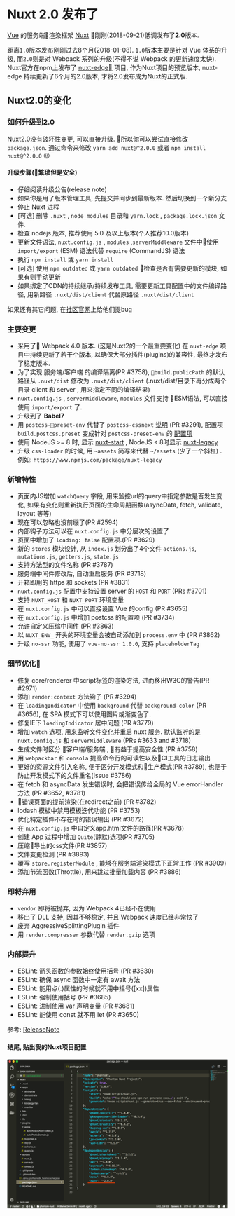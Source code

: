 # Nuxt 2.0 发布了

[Vue](https://vuejs.org/) 的服务端渲染框架 [Nuxt](https://nuxtjs.org/) 刚刚(2018-09-21)低调发布了**2.0**版本.

距离`1.0`版本发布刚刚过去8个月(2018-01-08).
`1.0`版本主要是针对 Vue 体系的升级, 而`2.0`则是对 Webpack 系列的升级(不得不说 Webpack 的更新速度太快). Nuxt官方在npm上发布了 [nuxt-edge](https://www.npmjs.com/package/nuxt-edge) 项目, 作为Nuxt项目的预览版本, nuxt-edge 持续更新了6个月的2.0版本, 才将2.0发布成为Nuxt的正式版.

## Nuxt2.0的变化

### 如何升级到2.0

Nuxt2.0没有破坏性变更, 可以直接升级. 所以你可以尝试直接修改 `package.json`. 通过命令来修改 `yarn add nuxt@^2.0.0` 或者 `npm install nuxt@^2.0.0` 😉

#### 升级步骤(繁琐但是安全)

* 仔细阅读升级公告(release note)
* 如果你是用了版本管理工具, 先提交并同步到最新版本. 然后切换到一个新分支
* 停止 Nuxt 进程
* [可选] 删除 `.nuxt` , `node_modules` 目录和 `yarn.lock` , `package.lock.json` 文件.
* 检查 nodejs 版本, 推荐使用 5.0 及以上版本(个人推荐10.0版本)
* 更新文件语法, `nuxt.config.js` , `modules` ,`serverMiddleware` 文件中使用 `import/export` (ESM) 语法代替 `require` (CommandJS) 语法
* 执行 `npm install` 或 `yarn install`
* [可选] 使用 `npm outdated` 或 `yarn outdated` 检查是否有需要更新的模块, 如果有则手动更新
* 如果绑定了CDN的持续继承/持续发布工具, 需要更新工具配置中的文件编译路径, 用新路径 `.nuxt/dist/client` 代替原路径 `.nuxt/dist/client`

如果还有其它问题, 在[社区官网](https://cmty.app/nuxt)上给他们提bug

### 主要变更

* 采用了 Webpack 4.0 版本. (这是Nuxt2的一个最重要变化) 在 `nuxt-edge` 项目中持续更新了若干个版本, 以确保大部分插件(plugins)的兼容性, 最终才发布了稳定版本.
* 为了实现 服务端/客户端 的编译隔离(PR #3758), `build.publicPath` 的默认路径从 `.nuxt/dist` 修改为 `.nuxt/dist/client` (.nuxt/dist/目录下再分成两个目录 client 和 server , 用来指定不同的编译结果)
* `nuxt.config.js` , `serverMiddleware`, `modules` 文件支持 ESM语法, 可以直接使用 `import/export` 了.
* 升级到了 **Babel7**
* 用 `postcss-preset-env` 代替了 `postcss-cssnext` [说明](https://moox.io/blog/deprecating-cssnext) (PR #3291), 配置项 `build.postcss.preset` 变成针对 `postcss-preset-env` 的 [配置项](https://github.com/csstools/postcss-preset-env#options)
* 使用 NodeJS >= 8 时, 显示 [nuxt-start](https://www.npmjs.com/package/nuxt-start) , NodeJS < 8时显示 [nuxt-legacy](https://www.npmjs.com/package/nuxt-legacy)
* 升级 `css-loader` 的时候, 用 `~assets` 简写来代替 `~/assets` (少了一个斜杠) . 例如: `https://www.npmjs.com/package/nuxt-legacy`

### 新增特性

* 页面内JS增加 `watchQuery` 字段, 用来监控url的query中指定参数是否发生变化, 如果有变化则重新执行页面的生命周期函数(asyncData, fetch, validate, layout 等等)
* 现在可以忽略也没前缀了(PR #2594)
* 内部钩子方法可以在 `nuxt.config.js` 中分层次的设置了
* 页面中增加了 `loading: false` 配置项.(PR #3629)
* 新的 `stores` 模块设计, 从 `index.js` 划分出了4个文件 `actions.js`, `mutations.js`, `getters.js`, `state.js`
* 支持方法型的文件名称 (PR #3787)
* 服务端中间件修改后, 自动重启服务 (PR #3718)
* 开箱即用的 https 和 sockets (PR #3831)
* `nuxt.config.js` 配置中支持设置 server 的 `HOST` 和 `PORT` (PRs #3701)
* 支持 `NUXT_HOST` 和 `NUXT_PORT` 环境变量
* 在 `nuxt.config.js` 中可以直接设置 Vue 的config (PR #3655)
* 在 `nuxt.config.js` 中增加 postcss 的配置项 (PR #3734)
* 允许自定义压缩中间件 (PR #3863)
* 以 `NUXT_ENV_` 开头的环境变量会被自动添加到 `process.env` 中 (PR #3862)
* 升级 `no-ssr` 功能, 使用了 `vue-no-ssr 1.0.0`, 支持 `placeholderTag`

### 细节优化

* 修复 core/renderer 中script标签的渲染方法, 进而移出W3C的警告(PR #2971)
* 添加 `render:context` 方法钩子 (PR #3294)
* 在 `loadingIndicator` 中使用 `background` 代替 `background-color` (PR #3656), 在 SPA 模式下可以使用图片或渐变色了.
* 修复IE下 `loadingIndicator` 居中问题 (PR #3779)
* 增加 `watch` 选项, 用来监听文件变化并重启 nuxt 服务. 默认监听的是 `nuxt.config.js` 和 `serverMiddleware` (PRs #3633 and #3718)
* 生成文件时区分 客户端/服务端 , 有益于提高安全性 (PR #3758)
* 用 `webpackbar` 和 `consola` 提高命令行的可读性以及CI工具的日志输出
* 更好的资源文件引入名称, 便于区分开发模式和生产模式(PR #3789), 也便于防止开发模式下的文件重名(Issue #3786)
* 在 fetch 和 asyncData 发生错误时, 会把错误传给全局的 Vue errorHandler 方法 (PR #3652, #3781)
* 错误页面的提前渲染(在redirect之前) (PR #3782)
* lodash 模板中禁用模板迭代功能  (PR #3753)
* 优化特定插件不存在时的错误输出 (PR #3672)
* 在 `nuxt.config.js` 中自定义app.html文件的路径(PR #3678)
* 创建 App 过程中增加 `Quite`(静默)选项(PR #3705)
* 压缩导出的css文件(PR #3857)
* 文件变更检测 (PR #3893)
* 覆写 `store.registerModule` , 能够在服务端渲染模式下正常工作 (PR #3909)
* 添加节流函数(Throttle), 用来跳过批量加载内容  (PR #3886)

### 即将弃用

* `vendor` 即将被抛弃, 因为 Webpack 4已经不在使用
* 移出了 DLL 支持, 因其不够稳定, 并且 Webpack 速度已经非常快了
* 废弃 AggressiveSplittingPlugin 插件
* 用 `render.compresser` 参数代替 `render.gzip` 选项

### 内部提升

* ESLint: 箭头函数的参数始终使用括号 (PR #3630)
* ESLint: 确保 async 函数中一定有 await 方法
* ESLint: 能用点(.)属性的时候就不用中括号([xx])属性
* ESLint: 强制使用括号 (PR #3685)
* ESLint: 进制使用 var 声明变量 (PR #3681)
* ESLint: 能使用 const 就不用 let  (PR #3650)

参考: [ReleaseNote](https://nuxtjs.org/guide/release-notes#v2.0.0)


#### 结尾, 贴出我的Nuxt项目配置

![screenshot](https://raw.githubusercontent.com/DeronW/deronw.github.io/master/screenshots/WX20180923-134243.png)
